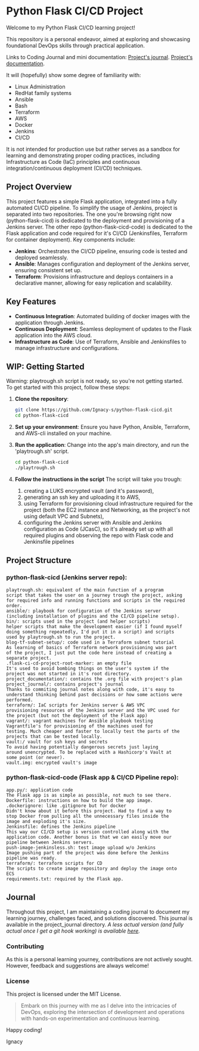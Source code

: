 # Python Flask CI/CD Project

Welcome to my Python Flask CI/CD learning project!

This repository is a personal endeavor, aimed at exploring and
showcasing foundational DevOps skills through practical
application.

Links to Coding Journal and mini documentation:
[Project's journal](project_journal/flask-ci-cd-journal.md).
[Project's documentation](project_documentation/flask-ci-cd-documentation.md).

It will (hopefully) show some degree of familiarity with:
- Linux Administration
- RedHat family systems
- Ansible
- Bash
- Terraform
- AWS
- Docker
- Jenkins
- CI/CD


It is not intended for production use but rather serves
as a sandbox for learning and demonstrating proper coding practices,
including Infrastructure as Code (IaC) principles and continuous
integration/continuous deployment (CI/CD) techniques.

## Project Overview
This project features a simple Flask application, integrated into a fully automated CI/CD pipeline. To simplify the usage of Jenkins, project is separated into two repositories. The one you're browsing right now (python-flask-cicd) is dedicated to the deployment and provisioning of a Jenkins server. The other repo (python-flask-cicd-code) is dedicated to the Flask application and code required for it's CI/CD (Jenkinsfiles, Terraform for container deployment). Key components include:

- **Jenkins**: Orchestrates the CI/CD pipeline, ensuring code is tested and deployed seamlessly.
- **Ansible**: Manages configuration and deployment of the Jenkins server, ensuring consistent set up.
- **Terraform**: Provisions infrastructure and deploys containers in a declarative manner, allowing for easy replication and scalability.

## Key Features
- **Continuous Integration**: Automated building of docker images with the application through Jenkins.
- **Continuous Deployment**: Seamless deployment of updates to the Flask application into the AWS cloud.
- **Infrastructure as Code**: Use of Terraform, Ansible and Jenkinsfiles to manage infrastructure and configurations.


## WIP: Getting Started
Warning: playtrough.sh script is not ready, so you're not getting
started.  
To get started with this project, follow these steps:

1. **Clone the repository**:
   ```bash
   git clone https://github.com/Ignacy-s/python-flask-cicd.git
   cd python-flask-cicd
   ```
2.  **Set up your environment**:
    Ensure you have Python, Ansible, Terraform, and AWS-cli installed on your machine.

3.  **Run the application**:
    Change into the app's main directory, and run the 'playtrough.sh' script.
    ```bash
    cd python-flask-cicd
    ./playtrough.sh
    ```
4.  **Follow the instructions in the script**
    The script will take you trough:
    1. creating a LUKS encrypted vault (and it's password),
    2. generating an ssh key and uploading it to AWS,
    3. using Terraform for provisioning cloud infrastructure required
       for the project (both the EC2 instance and Networking, as the
       project's not using default VPC and Subnets),
    4. configuring the Jenkins server with Ansible and Jenkins
       configuration as Code (JCasC), so it's already set up with all
       required plugins and observing the repo with Flask code and
       Jenkinsfile pipelines

## Project Structure

### python-flask-cicd (Jenkins server repo):

    playtrough.sh: equivalent of the main function of a program
    script that takes the user on a journey trough the project, asking
    for required info and running functions and scripts in the required order.
    ansible/: playbook for configuration of the Jenkins server
    (including installation of plugins and the CI/CD pipeline setup).
    bin/: scripts used in the project (and helper scripts)
    helper scripts that make the development easier (if I found myself
    doing something repeatedly, I'd put it in a script) and scripts
    used by playtrough.sh to run the project.
    blog-tf-subnet-setup/: code used in a Terraform subnet tutorial
    As learning of basics of Terraform network provisioning was part
    of the project, I just put the code here instead of creating a
    separate project.
    .flask-ci-cd-project-root-marker: an empty file
    It's used to avoid bombing things on the user's system if the
    project was not started in it's root directory.
    project_documentation/: contains the .org file with project's plan
    project_journal/: contains project's journal
    Thanks to commiting journal notes along with code, it's easy to
    understand thinking behind past decisions or how some actions were performed.
    terraform/: IaC scripts for Jenkins server & AWS VPC
    provisioning resources of the Jenkins server and the VPC used for
    the project (but not the deployment of the Flask app)
    vagrant/: vagrant machines for Ansible playbook testing
    Vagrantfile's for provisioning of the machines used for
    testing. Much cheaper and faster to locally test the parts of the
    projects that can be tested locally.
    vault:/ vault for ssh keys and secrets
    To avoid having potentially dangerous secrets just laying
    around unencrypted. To be replaced with a Hashicorp's Vault at
    some point (or never).
    vault.img: encrypted vault's image

### python-flask-cicd-code (Flask app & CI/CD Pipeline repo):

    app.py/: application code
    The Flask app is as simple as possible, not much to see there.
    Dockerfile: instructions on how to build the app image.
    .dockerignore: like .gitignore but for docker
    Didn't know about it before this project. Had to find a way to
    stop Docker from pulling all the unnecessary files inside the
    image and exploding it's size.
    Jenkinsfile: defines the Jenkins pipeline
    This way our CI/CD setup is version controlled along with the
    application code. Another bonus is that we can easily move our
    pipeline between Jenkins servers.
    push-image-jenkinsless.sh: test image upload w/o Jenkins
    Image pushing part of the project was done before the Jenkins
    pipeline was ready.
    terraform/: terraform scripts for CD
    The scripts to create image repository and deploy the image onto
    ECS
    requirements.txt: required by the Flask app.


## Journal

Throughout this project, I am maintaining a coding journal to document
my learning journey, challenges faced, and solutions discovered. This
journal is available in the project_journal directory. *A less actual
version (and fully actual once I get a git hook working) is available [here](projects\_journal/flask-ci-cd-journal.md).*


### Contributing

As this is a personal learning yourney, contributions are not actively sought. However, feedback and suggestions are always welcome!

### License

This project is licensed under the MIT License.

>Embark on this journey with me as I delve into the intricacies of DevOps, exploring the intersection of development and operations with hands-on experimentation and continuous learning.

Happy coding!

Ignacy
